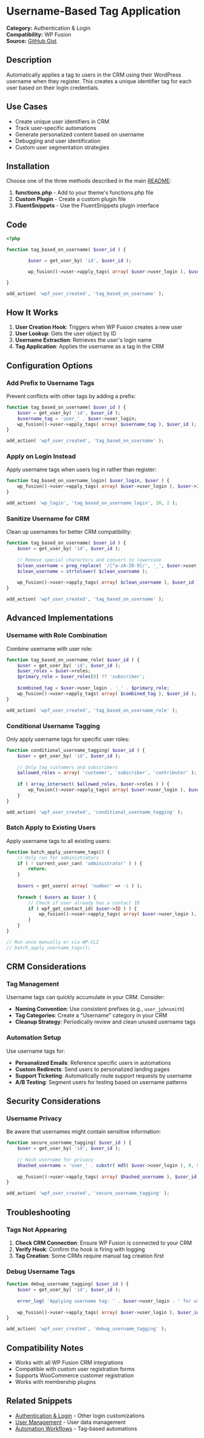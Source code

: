 # Username-Based Tag Application

**Category:** Authentication & Login  
**Compatibility:** WP Fusion  
**Source:** [GitHub Gist](https://gist.github.com/jack-arturo/ffaf723ef190b7dcb2c17e0d8db0ac22)

## Description

Automatically applies a tag to users in the CRM using their WordPress username when they register. This creates a unique identifier tag for each user based on their login credentials.

## Use Cases

- Create unique user identifiers in CRM
- Track user-specific automations
- Generate personalized content based on username
- Debugging and user identification
- Custom user segmentation strategies

## Installation

Choose one of the three methods described in the main [README](../../README.md):

1. **functions.php** - Add to your theme's functions.php file
2. **Custom Plugin** - Create a custom plugin file
3. **FluentSnippets** - Use the FluentSnippets plugin interface

## Code

```php
<?php

function tag_based_on_username( $user_id ) {

        $user = get_user_by( 'id', $user_id );

        wp_fusion()->user->apply_tags( array( $user->user_login ), $user_id );

}

add_action( 'wpf_user_created', 'tag_based_on_username' );
```

## How It Works

1. **User Creation Hook**: Triggers when WP Fusion creates a new user
2. **User Lookup**: Gets the user object by ID
3. **Username Extraction**: Retrieves the user's login name
4. **Tag Application**: Applies the username as a tag in the CRM

## Configuration Options

### Add Prefix to Username Tags

Prevent conflicts with other tags by adding a prefix:

```php
function tag_based_on_username( $user_id ) {
    $user = get_user_by( 'id', $user_id );
    $username_tag = 'user_' . $user->user_login;
    wp_fusion()->user->apply_tags( array( $username_tag ), $user_id );
}

add_action( 'wpf_user_created', 'tag_based_on_username' );
```

### Apply on Login Instead

Apply username tags when users log in rather than register:

```php
function tag_based_on_username_login( $user_login, $user ) {
    wp_fusion()->user->apply_tags( array( $user->user_login ), $user->ID );
}

add_action( 'wp_login', 'tag_based_on_username_login', 10, 2 );
```

### Sanitize Username for CRM

Clean up usernames for better CRM compatibility:

```php
function tag_based_on_username( $user_id ) {
    $user = get_user_by( 'id', $user_id );
    
    // Remove special characters and convert to lowercase
    $clean_username = preg_replace( '/[^a-zA-Z0-9]/', '_', $user->user_login );
    $clean_username = strtolower( $clean_username );
    
    wp_fusion()->user->apply_tags( array( $clean_username ), $user_id );
}

add_action( 'wpf_user_created', 'tag_based_on_username' );
```

## Advanced Implementations

### Username with Role Combination

Combine username with user role:

```php
function tag_based_on_username_role( $user_id ) {
    $user = get_user_by( 'id', $user_id );
    $user_roles = $user->roles;
    $primary_role = $user_roles[0] ?? 'subscriber';
    
    $combined_tag = $user->user_login . '_' . $primary_role;
    wp_fusion()->user->apply_tags( array( $combined_tag ), $user_id );
}

add_action( 'wpf_user_created', 'tag_based_on_username_role' );
```

### Conditional Username Tagging

Only apply username tags for specific user roles:

```php
function conditional_username_tagging( $user_id ) {
    $user = get_user_by( 'id', $user_id );
    
    // Only tag customers and subscribers
    $allowed_roles = array( 'customer', 'subscriber', 'contributor' );
    
    if ( array_intersect( $allowed_roles, $user->roles ) ) {
        wp_fusion()->user->apply_tags( array( $user->user_login ), $user_id );
    }
}

add_action( 'wpf_user_created', 'conditional_username_tagging' );
```

### Batch Apply to Existing Users

Apply username tags to all existing users:

```php
function batch_apply_username_tags() {
    // Only run for administrators
    if ( ! current_user_can( 'administrator' ) ) {
        return;
    }
    
    $users = get_users( array( 'number' => -1 ) );
    
    foreach ( $users as $user ) {
        // Check if user already has a contact ID
        if ( wpf_get_contact_id( $user->ID ) ) {
            wp_fusion()->user->apply_tags( array( $user->user_login ), $user->ID );
        }
    }
}

// Run once manually or via WP-CLI
// batch_apply_username_tags();
```

## CRM Considerations

### Tag Management

Username tags can quickly accumulate in your CRM. Consider:

- **Naming Convention**: Use consistent prefixes (e.g., `user_johnsmith`)
- **Tag Categories**: Create a "Username" category in your CRM
- **Cleanup Strategy**: Periodically review and clean unused username tags

### Automation Setup

Use username tags for:

- **Personalized Emails**: Reference specific users in automations
- **Custom Redirects**: Send users to personalized landing pages
- **Support Ticketing**: Automatically route support requests by username
- **A/B Testing**: Segment users for testing based on username patterns

## Security Considerations

### Username Privacy

Be aware that usernames might contain sensitive information:

```php
function secure_username_tagging( $user_id ) {
    $user = get_user_by( 'id', $user_id );
    
    // Hash username for privacy
    $hashed_username = 'user_' . substr( md5( $user->user_login ), 0, 8 );
    
    wp_fusion()->user->apply_tags( array( $hashed_username ), $user_id );
}

add_action( 'wpf_user_created', 'secure_username_tagging' );
```

## Troubleshooting

### Tags Not Appearing

1. **Check CRM Connection**: Ensure WP Fusion is connected to your CRM
2. **Verify Hook**: Confirm the hook is firing with logging
3. **Tag Creation**: Some CRMs require manual tag creation first

### Debug Username Tags

```php
function debug_username_tagging( $user_id ) {
    $user = get_user_by( 'id', $user_id );
    
    error_log( 'Applying username tag: ' . $user->user_login . ' for user ID: ' . $user_id );
    
    wp_fusion()->user->apply_tags( array( $user->user_login ), $user_id );
}

add_action( 'wpf_user_created', 'debug_username_tagging' );
```

## Compatibility Notes

- Works with all WP Fusion CRM integrations
- Compatible with custom user registration forms
- Supports WooCommerce customer registration
- Works with membership plugins

## Related Snippets

- [Authentication & Login](../authentication-login/) - Other login customizations
- [User Management](../user-management/) - User data management
- [Automation Workflows](../automation-workflows/) - Tag-based automations
